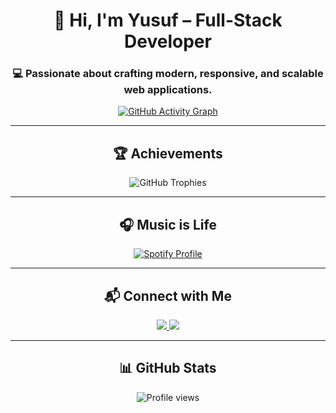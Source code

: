 <div align="center">

# 👋 Hi, I'm Yusuf – Full-Stack Developer

### 💻 Passionate about crafting modern, responsive, and scalable web applications.

[![GitHub Activity Graph](https://github-readme-activity-graph.vercel.app/graph?username=yusufstar&bg_color=0d1103&color=bdb3bc&line=3b3e91&point=3f3b3b&area=true&hide_border=true)](https://github.com/ashutosh00710/github-readme-activity-graph)

---

## 🏆 Achievements

<div align="center">
  <img src="https://github-profile-trophy.vercel.app/?username=yusufStar&theme=onedark" alt="GitHub Trophies" />
</div>

---

## 🎧 Music is Life

[![Spotify Profile](https://spotify-github-profile.kittinanx.com/api/view?uid=95an2xza3sk4kflln8fm0dic0&cover_image=true&theme=default&show_offline=false&background_color=121212&interchange=false)](https://github.com/kittinan/spotify-github-profile)

---

## 📬 Connect with Me

<p align="center">
  <a href="https://www.linkedin.com/in/yusuf-star/" target="_blank">
    <img src="https://img.shields.io/badge/LinkedIn-%230077B5.svg?&style=for-the-badge&logo=linkedin&logoColor=white" />
  </a>
  <a href="mailto:07yusufstar@gmail.com" target="_blank">
    <img src="https://img.shields.io/badge/Gmail-D14836?&style=for-the-badge&logo=gmail&logoColor=white" />
  </a>
</p>

---

## 📊 GitHub Stats

<p align="center">
  <img src="https://komarev.com/ghpvc/?username=YusufStar&style=flat-square" alt="Profile views" />
</p>

</div>
